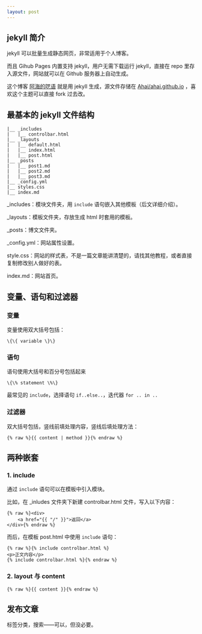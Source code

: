 ```yaml
---
layout: post
---
```

## jekyll 简介

jekyll 可以批量生成静态网页，非常适用于个人博客。

而且 Gihub Pages 内置支持 jekyll，用户无需下载运行 jekyll，直接在 repo 里存入源文件，网站就可以在 Github 服务器上自动生成。

这个博客 [阿海的呓语](https://ahai-8.github.io/) 就是用 jekyll 生成，源文件存储在 [Ahai/ahai.github.io](https://github.com/Ahai-8/ahai-8.github.io) ，喜欢这个主题可以直接 fork 过去改。

## 最基本的 jekyll 文件结构

```
|__ _includes
|   |__ controlbar.html
|__ _layouts
|   |__ default.html
|   |__ index.html
|   |__ post.html
|__ _posts
|   |__ post1.md
|   |__ post2.md
|   |__ post3.md
|__ _config.yml
|__ styles.css
|__ index.md
```

_includes：模块文件夹，用 `include` 语句嵌入其他模板（后文详细介绍）。

_layouts：模板文件夹，存放生成 html 时套用的模板。

_posts：博文文件夹。

_config.yml：网站属性设置。

style.css：网站的样式表，不是一篇文章能讲清楚的，请找其他教程，或者直接复制修改别人做好的表。

index.md：网站首页。

## 变量、语句和过滤器

### 变量

变量使用双大括号包括：
```
\{\{ variable \}\}
```

### 语句

语句使用大括号和百分号包括起来

```
\{\% statement \%\}
```

最常见的 `include`，选择语句 `if..else..`，迭代器 `for .. in ..`

### 过滤器

双大括号包括，竖线前填处理内容，竖线后填处理方法：

```
{% raw %}{{ content | method }}{% endraw %}
```

## 两种嵌套

### 1. include

通过 `include` 语句可以在模板中引入模块。

比如，在 _inludes 文件夹下新建 controlbar.html 文件，写入以下内容：

```
{% raw %}<div>
    <a href="{{ "/" }}">返回</a>
</div>{% endraw %}
```

而后，在模板 post.html 中使用 `include` 语句：

```
{% raw %}{% include controlbar.html %}
<p>正文内容</p>
{% include controlbar.html %}{% endraw %}
```

### 2. layout 与 content

```
{% raw %}{{ content }}{% endraw %}
```

## 发布文章

标签分类，搜索——可以，但没必要。
